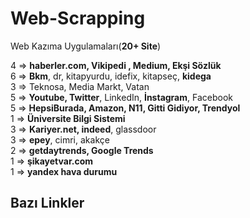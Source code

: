 # Web-Scrapping
 Web Kazıma Uygulamaları(**20+ Site**)<br>
 
4 => **haberler.com, Vikipedi , Medium, Ekşi Sözlük** <br>
6 => **Bkm**, dr, kitapyurdu, idefix, kitapseç, **kidega** <br>
3 => Teknosa, Media Markt, Vatan <br>
5 => **Youtube, Twitter**, LinkedIn, **İnstagram**, Facebook <br>
5 => **HepsiBurada, Amazon, N11, Gitti Gidiyor, Trendyol**  <br>
1 => **Üniversite Bilgi Sistemi**<br>
3 => **Kariyer.net, indeed**, glassdoor <br>
3 => **epey**, cimri, akakçe <br>
2 => **getdaytrends, Google Trends** <br>
1 => **şikayetvar.com** <br>
1 => **yandex hava durumu**

## Bazı Linkler 
